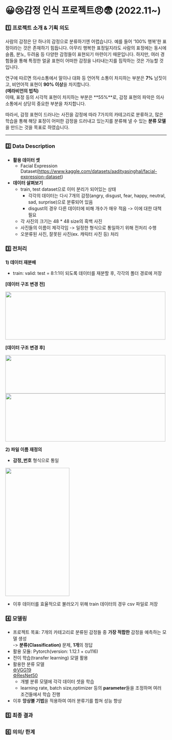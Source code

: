 # **😀😢감정 인식 프로젝트😠😨 (2022.11~)**

### **1️⃣ 프로젝트 소개 & 기획 의도**
사람의 감정은 단 하나의 감정으로 분류하기엔 어렵습니다. 예를 들어 ‘100% 행복’한 표정이라는 것은 존재하기 힘듭니다. 아무리 행복한 표정일지라도 사람의 표정에는 동시에 슬픔, 분노, 두려움 등 다양한 감정들이 표현되기 마련이기 때문입니다. 하지만, 여러 경험들을 통해 특정한 얼굴 표현이 어떠한 감정을 나타내는지를 짐작하는 것은 가능할 것입니다. 

연구에 따르면 의사소통에서 말이나 대화 등 언어적 소통이 차지하는 부분은 **7%** 남짓이고, 비언어적 표현이 **90% 이상**을 차지합니다.  
**(메라비언의 법칙)**  
이때, 표정 등의 시각적 표현이 차지하는 부분은 **55%**로, 감정 표현의 파악은 의사소통에서 상당히 중요한 부분을 차지합니다. 

따라서, 감정 표현이 드러나는 사진을 감정에 따라 7가지의 카테고리로 분류하고, 많은 학습을 통해 해당 표정이 어떠한 감정을 드러내고 있는지를 분류해 낼 수 있는 **분류 모델**을 만드는 것을 목표로 하였습니다.

- - -

### **2️⃣ Data Description**
- **활용 데이터 셋**
  - Facial Expression Dataset(https://www.kaggle.com/datasets/aadityasinghal/facial-expression-dataset)
- **데이터 살펴보기**
  - train, test dataset으로 이미 분리가 되어있는 상태
    - 각각의 데이터는 다시 7개의 감정(angry, disgust, fear, happy, neutral, sad, surprise)으로 분류되어 있음
    - disgust의 경우 다른 데이터에 비해 개수가 매우 적음 -> 이에 대한 대책 필요
  - 각 사진의 크기는 48 * 48 size의 흑백 사진
  - 사진들의 이름이 제각각임 -> 일정한 형식으로 통일하기 위해 전처리 수행
  - 오분류된 사진, 잘못된 사진(ex. 캐릭터 사진 등) 처리

### **3️⃣ 전처리**
**1) 데이터 재분배**
- train: valid: test = 8:1:1이 되도록 데이터를 재분할 후, 각각의 폴더 경로에 저장

**[데이터 구조 변경 전]** 

<img src = "https://user-images.githubusercontent.com/98953721/209521079-a34e5197-37c4-40ea-a4a6-2b97d34f0d29.JPG" width = 500 height = 150>  


**[데이터 구조 변경 후]** 

<img src = "https://user-images.githubusercontent.com/98953721/209520743-656a5800-8217-4165-91b3-7cc69a969e51.JPG" width = 500 height = 120>  

<img src = "https://user-images.githubusercontent.com/98953721/209521143-87391b68-75f6-4586-bb45-0ef77745bb75.JPG" width = 500 height = 150>  

**2) 파일 이름 재정의**
- **감정_번호** 형식으로 통일
<img src = "https://user-images.githubusercontent.com/98953721/209521622-47e2f7b8-fd6f-4645-b063-0a37d82fada1.png" width = 200 height = 400>

* 이후 데이터를 효율적으로 불러오기 위해 train 데이터의 경우 csv 파일로 저장


### **4️⃣ 모델링**
- 프로젝트 목표: 7개의 카테고리로 분류된 감정들 중 **가장 적합한** 감정을 예측하는 모델 생성  
  -> **분류(Classification)** 문제, **1개**의 정답  
- 활용 모듈: Pytorch(version: 1.12.1 + cu116)
- 전이 학습(transfer learning) 모델 활용
- 활용한 분류 모델  
  [⚙️VGG19](https://github.com/chasubeen/Projects/tree/main/FacialExpression/VGG19)    
  [⚙️ResNet50](https://github.com/chasubeen/Projects/tree/main/FacialExpression/ResNet)    
  - 개별 분류 모델에 각각 데이터 셋을 학습
  - learning rate, batch size,optimizer 등의 **parameter**들을 조정하며 여러 조건들에서 학습 진행
- 이후 **앙상블 기법**을 적용하여 여러 분류기를 합쳐 성능 향상

### **5️⃣ 최종 결과**

### **6️⃣ 의의/ 한계**
